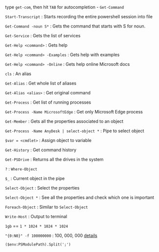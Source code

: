 type `get-com`, then hit `TAB` for autocompletion - `Get-Command`

`Start-Transcript` : Starts recording the entire powershell session into file

`Get-Command -noun S*` : Gets the command that starts with S for noun.

`Get-Service` : Gets the list of services

`Get-Help <command>` : Gets help

`Get-Help <command> -Examples` : Gets help with examples

`Get-Help <command> -Online` : Gets help online Microsoft docs

`cls` : An alias

`Get-Alias` : Get whole list of aliases

`Get-Alias <alias>` : Get original command

`Get-Process` : Get list of running processes

`Get-Process -Name MicrosoftEdge` : Get only Microsoft Edge process

`Get-Member` : Gets all the properties associated to an object

`Get-Process -Name AnyDesk | select-object *` : Pipe to select object

`$var = <cmdlet>` : Assign object to variable

`Get-History` : Get command history

`Get-PSDrive` : Returns all the drives in the system

`?` : `Where-Object`

`$_` : Current object in the pipe

`Select-Object` : Select the properties

`Select-Object *` : See all the properties and check which one is important

`Foreach-Object` : Similar to `Select-Object`

`Write-Host` : Output to terminal

`1gb` == `1 * 1024 * 1024 * 1024`

`"{0:N0}" -f 100000000` : 100, 000, 000 [details](<https://docs.microsoft.com/en-us/previous-versions/windows/it-pro/windows-powershell-1.0/ee692795(v=technet.10)?redirectedfrom=MSDN>)

`($env:PSModulePath).Split(';')`
